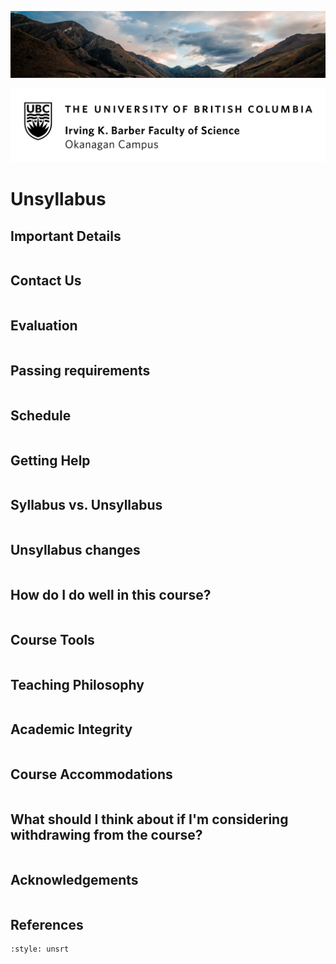 ![](../images/header.jpg)

![](../images/UBCO_CMPS_header.jpg)

# Unsyllabus

## Important Details

```{include} unsyllabus_bits/important_details.md
```

## Contact Us

```{include} syllabus_bits/teaching_team.md
```

## Evaluation

```{include} syllabus_bits/grading_practices_detailed.md
```

## Passing requirements

```{include} syllabus_bits/passing_requirement.md
```

<!-- 
## Learning Intentions

```{include} syllabus_bits/course_LOs.md
``` 
-->

## Schedule

```{include} syllabus_bits/schedule.md
```

## Getting Help

```{include} unsyllabus_bits/getting_help.md
```

## Syllabus vs. Unsyllabus

```{include} syllabus_bits/syllabus_00_why.md
```

## Unsyllabus changes

```{include} unsyllabus_bits/changes.md
```

## How do I do well in this course?

```{include} unsyllabus_bits/doing_well_physics.md
```

## Course Tools

```{include} unsyllabus_bits/course_tools.md
```

## Teaching Philosophy

```{include} unsyllabus_bits/teaching_philosophy.md
```

## Academic Integrity

```{include} unsyllabus_bits/academic_integrity.md
```

## Course Accommodations

```{include} unsyllabus_bits/accommodations.md
```

## What should I think about if I'm considering withdrawing from the course?

```{include} unsyllabus_bits/withdrawing.md
```

## Acknowledgements

```{include} unsyllabus_bits/acknowledgements.md
```

## References

```{bibliography}
:style: unsrt
```
